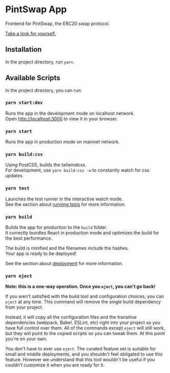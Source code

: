 # PintSwap App

Frontend for PintSwap, the ERC20 swap protocol.

[Take a look for yourself.](https://pintswap.eth.limo)

## Installation

In the project directory, run `yarn`.

## Available Scripts

In the project directory, you can run:

### `yarn start:dev`

Runs the app in the development mode on localhost network.\
Open [http://localhost:3000](http://localhost:3000) to view it in your browser.

### `yarn start`

Runs the app in production mode on mainnet network.

### `yarn build:css`

Using PostCSS, builds the tailwindcss.\
For development, use `yarn build:css -w` to constantly watch for css updates

### `yarn test`

Launches the test runner in the interactive watch mode.\
See the section about [running tests](https://facebook.github.io/create-react-app/docs/running-tests) for more information.

### `yarn build`

Builds the app for production to the `build` folder.\
It correctly bundles React in production mode and optimizes the build for the best performance.

The build is minified and the filenames include the hashes.\
Your app is ready to be deployed!

See the section about [deployment](https://facebook.github.io/create-react-app/docs/deployment) for more information.

### `yarn eject`

**Note: this is a one-way operation. Once you `eject`, you can't go back!**

If you aren't satisfied with the build tool and configuration choices, you can `eject` at any time. This command will remove the single build dependency from your project.

Instead, it will copy all the configuration files and the transitive dependencies (webpack, Babel, ESLint, etc) right into your project so you have full control over them. All of the commands except `eject` will still work, but they will point to the copied scripts so you can tweak them. At this point you're on your own.

You don't have to ever use `eject`. The curated feature set is suitable for small and middle deployments, and you shouldn't feel obligated to use this feature. However we understand that this tool wouldn't be useful if you couldn't customize it when you are ready for it.
